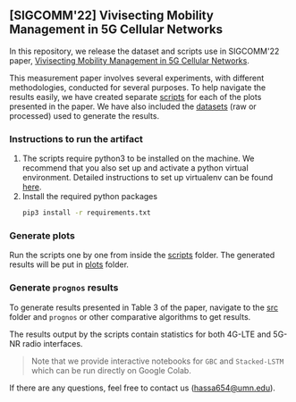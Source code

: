 ## [SIGCOMM'22] Vivisecting Mobility Management in 5G Cellular Networks

In this repository, we release the dataset and scripts use in SIGCOMM'22 paper, [Vivisecting Mobility Management in 5G Cellular Networks]().

This measurement paper involves several experiments, with different methodologies, conducted for several purposes. To help navigate the results easily, we have created separate [scripts](scripts) for each of the plots presented in the paper. We have also included the [datasets](data) (raw or processed) used to generate the results.

### Instructions to run the artifact

1. The scripts require python3 to be installed on the machine. We recommend that you also set up and activate a python virtual environment. Detailed instructions to set up virtualenv can be found [here](https://help.dreamhost.com/hc/en-us/articles/115000695551-Installing-and-using-virtualenv-with-Python-3).
2. Install the required python packages
   ```bash
   pip3 install -r requirements.txt
   ```
### Generate plots
Run the scripts one by one from inside the [scripts](scripts) folder. The generated results will be put in [plots](plots) folder.

### Generate ``prognos`` results
To generate results presented in Table 3 of the paper, navigate to the [src](src) folder and ``prognos`` or other comparative algorithms to get results. 

The results output by the scripts contain statistics for both 4G-LTE and 5G-NR radio interfaces.

> Note that we provide interactive notebooks for ``GBC`` and ``Stacked-LSTM`` which can be run directly on Google Colab.

If there are any questions, feel free to contact us ([hassa654@umn.edu](hassa654@umn.edu)).
